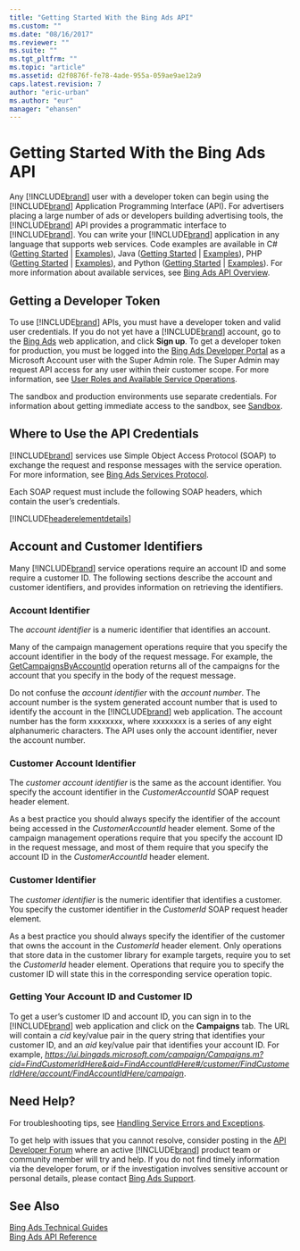 ```yaml
---
title: "Getting Started With the Bing Ads API"
ms.custom: ""
ms.date: "08/16/2017"
ms.reviewer: ""
ms.suite: ""
ms.tgt_pltfrm: ""
ms.topic: "article"
ms.assetid: d2f0876f-fe78-4ade-955a-059ae9ae12a9
caps.latest.revision: 7
author: "eric-urban"
ms.author: "eur"
manager: "ehansen"
---
```

# Getting Started With the Bing Ads API
Any [!INCLUDE[brand](../concepts/guides/includes/brand.md)] user with a developer token can begin using the [!INCLUDE[brand](../concepts/guides/includes/brand.md)] Application Programming Interface (API). For advertisers placing a large number of ads or developers building advertising tools, the [!INCLUDE[brand](../concepts/guides/includes/brand.md)] API provides a programmatic interface to [!INCLUDE[brand](../concepts/guides/includes/brand.md)]. You can write your [!INCLUDE[brand](../concepts/guides/includes/brand.md)] application in any language that supports web services. Code examples are available in C# ([Getting Started](../concepts/get-started/getting-started-using-csharp-with-bing-ads-services.md) | [Examples](../concepts/code-examples/csharp-examples/csharp-examples-for-bing-ads.md)), Java ([Getting Started](../concepts/get-started/getting-started-using-java-with-bing-ads-services.md) | [Examples](../concepts/code-examples/java-examples/java-examples-for-bing-ads.md)), PHP ([Getting Started](../concepts/get-started/getting-started-using-php-with-bing-ads-services.md) | [Examples](../concepts/code-examples/php-examples-for-bing-ads.md)), and Python ([Getting Started](../concepts/get-started/getting-started-using-python-with-bing-ads-services.md) | [Examples](../concepts/code-examples/python-examples-for-bing-ads.md)). For more information about available services, see [Bing Ads API Overview](../concepts/bing-ads-api-overview.md).

## <a name="direct_signup"></a>Getting a Developer Token
To use [!INCLUDE[brand](../concepts/guides/includes/brand.md)] APIs, you must have a developer token and valid user credentials. If you do not yet have a [!INCLUDE[brand](../concepts/guides/includes/brand.md)] account, go to the [Bing Ads](https://bingads.microsoft.com/Default.aspx) web application, and click **Sign up**. To get a developer token for production, you must be logged into the [Bing Ads Developer Portal](https://developers.bingads.microsoft.com/Account) as a Microsoft Account user with the Super Admin role. The Super Admin may request API access for any user within their customer scope. For more information, see [User Roles and Available Service Operations](../concepts/guides/customer-accounts.md#userroles).

The sandbox and production environments use separate credentials. For information about getting immediate access to the sandbox, see [Sandbox](../concepts/sandbox.md).

## <a name="where_to_use"></a>Where to Use the API Credentials
[!INCLUDE[brand](../concepts/guides/includes/brand.md)] services use Simple Object Access Protocol (SOAP) to exchange the request and response messages with the service operation. For more information, see [Bing Ads Services Protocol](../concepts/guides/bing-ads-services-protocol.md).

Each SOAP request must include the following SOAP headers, which contain the user’s credentials.

[!INCLUDE[headerelementdetails](../concepts/get-started/includes/headerelementdetails.md)]
## <a name="accountcustomerid"></a>Account and Customer Identifiers
Many [!INCLUDE[brand](../concepts/guides/includes/brand.md)] service operations require an account ID and some require a customer ID. The following sections describe the account and customer identifiers, and provides information on retrieving the identifiers.

### <a name="accountid"></a>Account Identifier
The *account identifier* is a numeric identifier that identifies an account.

Many of the campaign management operations require that you specify the account identifier in the body of the request message. For example, the [GetCampaignsByAccountId](https://msdn.microsoft.com/library/bing-ads-campaign-management-getcampaignsbyaccountid.aspx) operation returns all of the campaigns for the account that you specify in the body of the request message.

Do not confuse the *account identifier* with the *account number*. The account number is the system generated account number that is used to identify the account in the [!INCLUDE[brand](../concepts/guides/includes/brand.md)] web application. The account number has the form xxxxxxxx, where xxxxxxxx is a series of any eight alphanumeric characters.
The API uses only the account identifier, never the account number.

### <a name="customeraccountid"></a>Customer Account Identifier
The *customer account identifier* is the same as the account identifier. You specify the account identifier in the *CustomerAccountId* SOAP request header element.

As a best practice you should always specify the identifier of the account being accessed in the *CustomerAccountId* header element. Some of the campaign management operations require that you specify the account ID in the request message, and most of them require that you specify the account ID in the *CustomerAccountId* header element.

### <a name="customerid"></a>Customer Identifier
The *customer identifier* is the numeric identifier that identifies a customer. You specify the customer identifier in the *CustomerId* SOAP request header element.

As a best practice you should always specify the identifier of the customer that owns the account in the *CustomerId* header element. Only operations that store data in the customer library for example targets, require you to set the *CustomerId* header element. Operations that require you to specify the customer ID will state this in the corresponding service operation topic.

### Getting Your Account ID and Customer ID
To get a user’s customer ID and account ID, you can sign in to the [!INCLUDE[brand](../concepts/guides/includes/brand.md)] web application and click on the **Campaigns** tab. The URL will contain a *cid* key/value pair in the query string that identifies your customer ID, and an *aid* key/value pair that identifies your account ID. For example, *https://ui.bingads.microsoft.com/campaign/Campaigns.m?cid=FindCustomerIdHere&aid=FindAccountIdHere#/customer/FindCustomerIdHere/account/FindAccountIdHere/campaign*.

## <a name="need_help"></a>Need Help?
For troubleshooting tips, see [Handling Service Errors and Exceptions](../concepts/guides/handling-service-errors-and-exceptions.md).

To get help with issues that you cannot resolve, consider posting in the [API Developer Forum](http://go.microsoft.com/fwlink/?LinkId=269629) where an active [!INCLUDE[brand](../concepts/guides/includes/brand.md)] product team or community member will try and help. If you do not find timely information via the developer forum, or if the investigation involves sensitive account or personal details, please contact [Bing Ads Support](http://go.microsoft.com/fwlink/?LinkId=269631).

## See Also
[Bing Ads Technical Guides](../concepts/guides/bing-ads-technical-guides.md)  
[Bing Ads API Reference](../concepts/api-reference/bing-ads-api-reference.md)  

